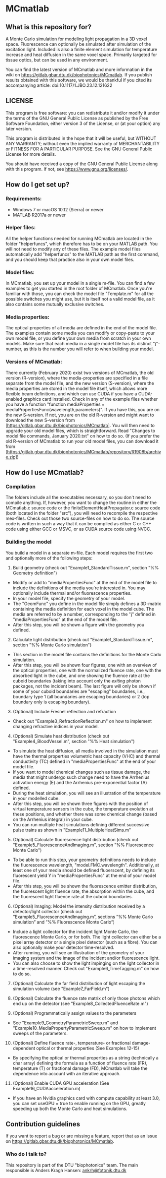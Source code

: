 # MCmatlab

## What is this repository for?

A Monte Carlo simulation for modeling light propagation in a 3D voxel space.
Fluorescence can optionally be simulated after simulation of the excitation light.
Included is also a finite element simulation for temperature increase and heat diffusion in the same voxel space.
Primarily targeted for tissue optics, but can be used in any environment.

You can find the latest version of MCmatlab and more information in the wiki on https://gitlab.gbar.dtu.dk/biophotonics/MCmatlab.
If you publish results obtained with this software, we would be thankful if you cited its accompanying article: doi:10.1117/1.JBO.23.12.121622

## LICENSE

This program is free software: you can redistribute it and/or modify
it under the terms of the GNU General Public License as published by
the Free Software Foundation, either version 3 of the License, or
(at your option) any later version.

This program is distributed in the hope that it will be useful,
but WITHOUT ANY WARRANTY; without even the implied warranty of
MERCHANTABILITY or FITNESS FOR A PARTICULAR PURPOSE.  See the
GNU General Public License for more details.

You should have received a copy of the GNU General Public License
along with this program.  If not, see <https://www.gnu.org/licenses/>.

## How do I get set up?

### Requirements:
- Windows 7 or macOS 10.12 (Sierra) or newer
- MATLAB R2017a or newer

### Helper files:
All the helper functions needed for running MCmatlab are located in the folder "helperfuncs", which therefore has to be on your MATLAB path. You will not need to modify any of these files. The example model files automatically add "helperfuncs" to the MATLAB path as the first command, and you should keep that practice also in your own model files.

### Model files:
In MCmatlab, you set up your model in a single m-file. You can find a few examples to get you started in the root folder of MCmatlab. Once you're familiar with those, you can check the model file "Template.m" for all the possible switches you might use, but it is itself not a valid model file, as it also contains some mutually exclusive switches.

### Media properties:
The optical properties of all media are defined in the end of the model file. The examples contain some media you can modify or copy-paste to your own model file, or you define your own media from scratch in your own models. Make sure that each media in a single model file has its distinct "j"-number, as this is the number you will refer to when building your model.

### Versions of MCmatlab:
There currently (February 2020) exist two versions of MCmatlab, the old version (R-version), where the media-properties are specified in a file separate from the model file, and the new version (S-version), where the media properties are stored in the model file itself, which allows more flexible beam definitions, and which can use CUDA if you have a CUDA-enabled graphics card installed. Check in any of the example files whether you have a function "function mediaProperties = mediaPropertiesFunc(wavelength,parameters)". If you have this, you are on the new S-version. If not, you are on the old R-version and might want to download the new S-version from [https://gitlab.gbar.dtu.dk/biophotonics/MCmatlab]. You will then need to upgrade your old model files, which is straightforward. Read "Changes to model file commands, January 2020.txt" on how to do so. (If you prefer the old R-version of MCmatlab to run your old model files, you can download it from [https://gitlab.gbar.dtu.dk/biophotonics/MCmatlab/repository/R1908b/archive.zip])

## How do I use MCmatlab?
### Compilation

The folders include all the executables necessary, so you don't need to compile anything. If, however, you want to change the routine in either the MCmatlab.c source code or the finiteElementHeatPropagator.c source code (both located in the folder "src"), you will need to recompile the respective mex-files. Check out those two source-files on how to do so. The source code is written in such a way that it can be compiled as either C or C++ code using either GCC or MSVC, or as CUDA source code using NVCC.

### Building the model
You build a model in a separate m-file. Each model requires the first two and optionally more of the following steps:

1. Build geometry (check out "Example1_StandardTissue.m", section "%% Geometry definition")
 - Modify or add to "mediaPropertiesFunc" at the end of the model file to include the definitions of the media you're interested in. You may optionally include thermal and/or fluorescence properties.
 - In your model file, specify the geometry of your model.
 - The "GeomFunc" you define in the model file simply defines a 3D-matrix containing the media definition for each voxel in the model cube. The media are referred to by a number, corresponding to the "j" defined in "mediaPropertiesFunc" at the end of the model file.
 - After this step, you will be shown a figure with the geometry you defined.

2. Calculate light distribution (check out "Example1_StandardTissue.m", section "%% Monte Carlo simulation")
 - This section in the model file contains the definitions for the Monte Carlo simulation.
 - After this step, you will be shown four figures; one with an overview of the optical properties, one with the normalized fluence rate, one with the absorbed light in the cube, and one showing the fluence rate at the cuboid boundaries (taking into account only the *exiting* photon packages, not the incident beam). The last figure will only be shown if some of your cuboid boundaries are "escaping" boundaries, i.e., boundary type 1 (all boundaries are escaping boundaries) or 2 (top boundary only is escaping boundary).

3. (Optional) Include Fresnel reflection and refraction
 - Check out "Example3_RefractionReflection.m" on how to implement changing refractive indices in your model.

4. (Optional) Simulate heat distribution (check out "Example4_BloodVessel.m", section "%% Heat simulation")
 - To simulate the heat diffusion, all media involved in the simulation must have the thermal properties volumetric heat capacity (VHC) and thermal conductivity (TC) defined in "mediaPropertiesFunc" at the end of your model file.
 - If you want to model chemical changes such as tissue damage, the media that might undergo such change need to have the Arrhenius activation energy (E) and the Arrhenius pre-exponential factor (A) defined.
 - During the heat simulation, you will see an illustration of the temperature in your modelled cube.
 - After this step, you will be shown three figures with the position of virtual temperature sensors in the cube, the temperature evolution at these positions, and whether there was some chemical change (based on the Arrhenius integral) in your cube.
 - You can run multiple heat simulations defining different successive pulse trains as shown in "Example11_MultipleHeatSims.m"

5. (Optional) Calculate fluorescence light distribution (check out "Example5_FluorescenceAndImaging.m", section "%% Fluorescence Monte Carlo")
 - To be able to run this step, your geometry definitions needs to include the fluorescence wavelength, "model.FMC.wavelength". Additionally, at least one of your media should be defined fluoerscent, by defining its fluorescent yield Y in "mediaPropertiesFunc" at the end of your model file.
 - After this step, you will be shown the fluorescence emitter distribution, the fluorescent light fluence rate, the absorption within the cube, and the fluorescent light fluence rate at the cuboid boundaries.

6. (Optional) Imaging: Model the intensity distribution received by a detector/light collector (check out ”Example5_FluorescenceAndImaging.m”, sections ”%% Monte Carlo simulation” and ”%% Fluorescence Monte Carlo”)
 - Include a light collector for the incident light Monte Carlo, the fluorescence Monte Carlo, or for both. The light collector can either be a pixel array detector or a single pixel detector (such as a fibre). You can also optionally make your detector time-resolved.
 - After running, you will see an illustration of the geometry of your imaging system and the image of the incident and/or fluorescence light.
 - You can also choose to show the light impinging on the light collector in a time-resolved manner. Check out "Example6_TimeTagging.m" on how to do so.

7. (Optional) Calculate the far field distribution of light escaping the simulation volume (see "Example7_FarField.m")

8. (Optional) Calculate the fluence rate matrix of only those photons which end up on the detector (see "Example8_CollectedFluenceRate.m")

9. (Optional) Programmatically assign values to the parameters
 - See "Example9_GeometryParametricSweep.m" and "Example10_MediaPropertyParametricSweep.m" on how to implement sweeps of the parameters.

10. (Optional) Define fluence rate-, temperature- or fractional damage-dependent optical or thermal properties (See Examples 12-15)
 - By specifying the optical or thermal properties as a string (technically a char array) defining the formula as a function of fluence rate (FR), temperature (T) or fractional damage (FD), MCmatlab will take the dependence into account with an iterative approach.

11. (Optional) Enable CUDA GPU acceleration (See Example16_CUDAacceleration.m)
 - If you have an Nvidia graphics card with compute capability at least 3.0, you can set useGPU = true to enable running on the GPU, greatly speeding up both the Monte Carlo and heat simulations.


## Contribution guidelines

If you want to report a bug or are missing a feature, report that as an issue on https://gitlab.gbar.dtu.dk/biophotonics/MCmatlab.

### Who do I talk to?

This repository is part of the DTU "biophotonics" team.
The main responsible is Anders Kragh Hansen: ankrh@fotonik.dtu.dk
